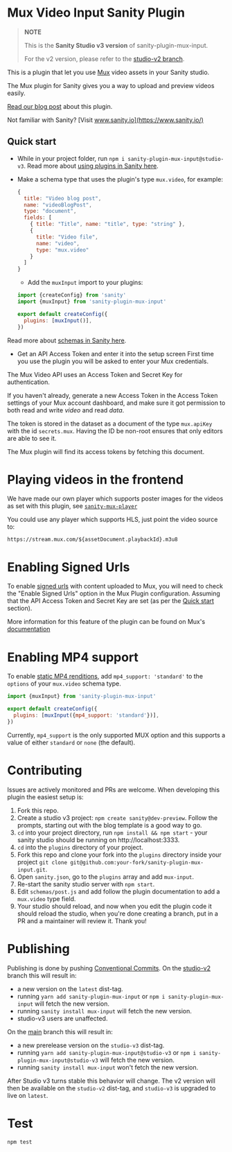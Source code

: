 # Mux Video Input Sanity Plugin

> **NOTE**
>
> This is the **Sanity Studio v3 version** of sanity-plugin-mux-input.
>
> For the v2 version, please refer to the [studio-v2 branch](https://github.com/sanity-io/sanity-plugin-mux-input/tree/studio-v2).

This is a plugin that let you use [Mux](https://www.mux.com) video assets in your Sanity studio.

The Mux plugin for Sanity gives you a way to upload and preview videos easily.

[Read our blog post](https://www.sanity.io/blog/first-class-responsive-video-support-with-the-new-mux-plugin) about this plugin.

Not familiar with Sanity? [Visit www.sanity.io](https://www.sanity.io/)

## Quick start

- While in your project folder, run `npm i sanity-plugin-mux-input@studio-v3`.
  Read more about [using plugins in Sanity here](https://beta.sanity.io/docs/platform/studio/plugin).

* Make a schema type that uses the plugin's type `mux.video`, for example:

  ```js
  {
    title: "Video blog post",
    name: "videoBlogPost",
    type: "document",
    fields: [
      { title: "Title", name: "title", type: "string" },
      {
        title: "Video file",
        name: "video",
        type: "mux.video"
      }
    ]
  }
  ```

  - Add the `muxInput` import to your plugins:

  ```js
  import {createConfig} from 'sanity'
  import {muxInput} from 'sanity-plugin-mux-input'

  export default createConfig({
    plugins: [muxInput()],
  })
  ```

Read more about [schemas in Sanity here](https://www.sanity.io/docs/the-schema).

- Get an API Access Token and enter it into the setup screen
  First time you use the plugin you will be asked to enter your Mux credentials.

The Mux Video API uses an Access Token and Secret Key for authentication.

If you haven't already, generate a new Access Token in the Access Token settings of your Mux account dashboard, and make sure it got permission to both read and write _video_ and read _data_.

The token is stored in the dataset as a document of the type `mux.apiKey` with the id `secrets.mux`.
Having the ID be non-root ensures that only editors are able to see it.

The Mux plugin will find its access tokens by fetching this document.

# Playing videos in the frontend

We have made our own player which supports poster images for the videos as set with this plugin, see [`sanity-mux-player`](https://github.com/sanity-io/sanity-mux-player)

You could use any player which supports HLS, just point the video source to:

`https://stream.mux.com/${assetDocument.playbackId}.m3u8`

# Enabling Signed Urls

To enable [signed urls](https://docs.mux.com/docs/security-signed-urls) with content uploaded to Mux, you will need to check the "Enable Signed Urls" option in the Mux Plugin configuration. Assuming that the API Access Token and Secret Key are set (as per the [Quick start](#quick-start) section).

More information for this feature of the plugin can be found on Mux's [documentation](https://docs.mux.com/docs/headless-cms-sanity#advanced-signed-urls)

# Enabling MP4 support

To enable [static MP4 renditions](https://docs.mux.com/guides/video/enable-static-mp4-renditions), add `mp4_support: 'standard'` to the `options` of your `mux.video` schema type.

```js
import {muxInput} from 'sanity-plugin-mux-input'

export default createConfig({
  plugins: [muxInput({mp4_support: 'standard'})],
})
```

Currently, `mp4_support` is the only supported MUX option and this supports a value of either `standard` or `none` (the default).

# Contributing

Issues are actively monitored and PRs are welcome. When developing this plugin the easiest setup is:

1. Fork this repo.
1. Create a studio v3 project: `npm create sanity@dev-preview`. Follow the prompts, starting out with the blog template is a good way to go.
1. `cd` into your project directory, run `npm install && npm start` - your sanity studio should be running on http://localhost:3333.
1. `cd` into the `plugins` directory of your project.
1. Fork this repo and clone your fork into the `plugins` directory inside your project `git clone git@github.com:your-fork/sanity-plugin-mux-input.git`.
1. Open `sanity.json`, go to the `plugins` array and add `mux-input`.
1. Re-start the sanity studio server with `npm start`.
1. Edit `schemas/post.js` and add follow the plugin documentation to add a `mux.video` type field.
1. Your studio should reload, and now when you edit the plugin code it should reload the studio, when you're done creating a branch, put in a PR and a maintainer will review it. Thank you!

# Publishing

Publishing is done by pushing [Conventional Commits](https://github.com/semantic-release/semantic-release#how-does-it-work).
On the [studio-v2](/tree/studio-v2) branch this will result in:

- a new version on the `latest` dist-tag.
- running `yarn add sanity-plugin-mux-input` or `npm i sanity-plugin-mux-input` will fetch the new version.
- running `sanity install mux-input` will fetch the new version.
- studio-v3 users are unaffected.
  
On the [main](/tree/main) branch this will result in:
- a new prerelease version on the `studio-v3` dist-tag.
- running `yarn add sanity-plugin-mux-input@studio-v3` or `npm i sanity-plugin-mux-input@studio-v3` will fetch the new version.
- running `sanity install mux-input` won't fetch the new version.

After Studio v3 turns stable this behavior will change. The v2 version will then be available on the `studio-v2` dist-tag, and `studio-v3` is upgraded to live on `latest`.

# Test

`npm test`
